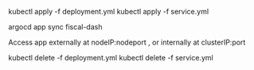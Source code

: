 kubectl apply -f deployment.yml
kubectl apply -f service.yml

argocd app sync fiscal-dash

Access app externally at nodeIP:nodeport , or internally at clusterIP:port

kubectl delete -f deployment.yml
kubectl delete -f service.yml